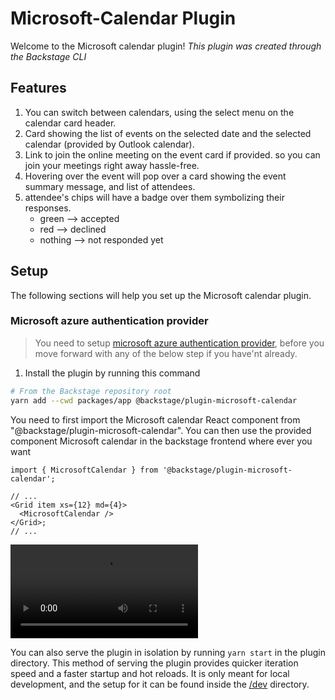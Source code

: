 # Microsoft-Calendar Plugin

Welcome to the Microsoft calendar plugin!
_This plugin was created through the Backstage CLI_

## Features

1. You can switch between calendars, using the select menu on the calendar card header.
2. Card showing the list of events on the selected date and the selected calendar (provided by Outlook calendar).
3. Link to join the online meeting on the event card if provided. so you can join your meetings right away hassle-free.
4. Hovering over the event will pop over a card showing the event summary message, and list of attendees.
5. attendee's chips will have a badge over them symbolizing their responses.
   - green --> accepted
   - red --> declined
   - nothing --> not responded yet

## Setup

The following sections will help you set up the Microsoft calendar plugin.

### Microsoft azure authentication provider

> You need to setup [microsoft azure authentication provider](https://backstage.io/docs/auth/microsoft/provider), before you move forward with any of the below step if you have'nt already.

1. Install the plugin by running this command

```bash
# From the Backstage repository root
yarn add --cwd packages/app @backstage/plugin-microsoft-calendar
```

You need to first import the Microsoft calendar React component from "@backstage/plugin-microsoft-calendar".
You can then use the provided component Microsoft calendar in the backstage frontend where ever you want

```tsx
import { MicrosoftCalendar } from '@backstage/plugin-microsoft-calendar';

// ...
<Grid item xs={12} md={4}>
  <MicrosoftCalendar />
</Grid>;
// ...
```

![Microsoft Calendar plugin demo](https://user-images.githubusercontent.com/23618736/215717491-25db5fa6-b237-487f-8c00-28f572e8da05.mp4)

You can also serve the plugin in isolation by running `yarn start` in the plugin directory.
This method of serving the plugin provides quicker iteration speed and a faster startup and hot reloads.
It is only meant for local development, and the setup for it can be found inside the [/dev](./dev) directory.
